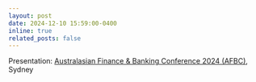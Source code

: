 ```yaml
---
layout: post
date: 2024-12-10 15:59:00-0400
inline: true
related_posts: false
---
```


Presentation: [Australasian Finance & Banking Conference 2024 (AFBC)](https://www.unsw.edu.au/business/our-schools/banking-finance/news-events/australasian-finance-banking-conference), Sydney
